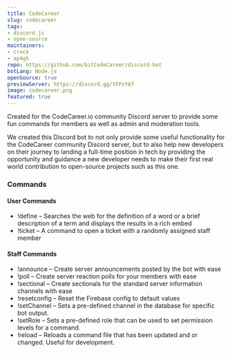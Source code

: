 ```yaml
---
title: CodeCareer
slug: codecareer
tags:
- discord.js
- open-source
maintainers: 
- crock
- ap4gh
repo: https://github.com/GitCodeCareer/discord-bot
botLang: Node.js
openSource: true
previewServer: https://discord.gg/tFPvYAf
image: codecareer.png
featured: true
---
```

Created for the CodeCareer.io community Discord server to provide some fun commands for members as well as admin and moderation tools.

<!-- end -->

We created this Discord bot to not only provide some useful functionality for the CodeCareer community Discord server, but to also help new developers on their journey to landing a full-time position in tech by providing the opportunity and guidance a new developer needs to make their first real world contribution to open-source projects such as this one.

### Commands

#### User Commands
- !define – Searches the web for the definition of a word or a brief description of a term and displays the results in a rich embed
- !ticket – A command to open a ticket with a randomly assigned staff member

#### Staff Commands
- !announce – Create server announcements posted by the bot with ease
- !poll – Create server reaction polls for your members with ease
- !sectional – Create sectionals for the standard server information channels with ease
- !resetconfig – Reset the Firebase config to default values
- !setChannel – Sets a pre-defined channel in the database for specific bot output.
- !setRole – Sets a pre-defined role that can be used to set permission levels for a command.
- !reload – Reloads a command file that has been updated and or changed. Useful for development.